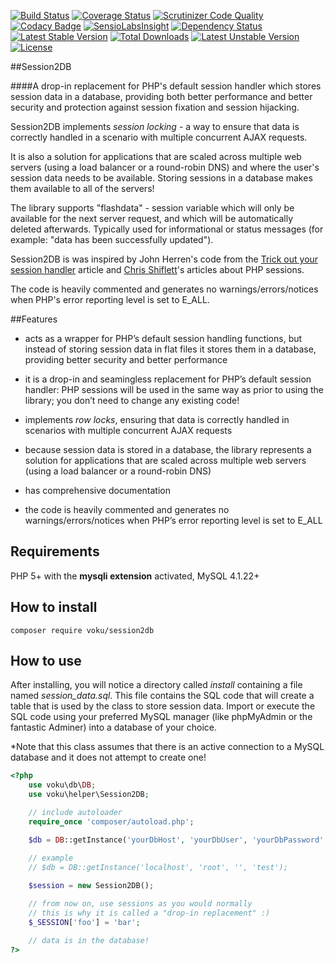 [![Build Status](https://travis-ci.org/voku/session2db.svg?branch=master)](https://travis-ci.org/voku/session2db)
[![Coverage Status](https://coveralls.io/repos/github/voku/session2db/badge.svg?branch=master)](https://coveralls.io/github/voku/session2db?branch=master)
[![Scrutinizer Code Quality](https://scrutinizer-ci.com/g/voku/session2db/badges/quality-score.png?b=master)](https://scrutinizer-ci.com/g/voku/session2db/?branch=master)
[![Codacy Badge](https://www.codacy.com/project/badge/836db772ff9443b18103d6a6c6ee35eb)](https://www.codacy.com/app/voku/session2db)
[![SensioLabsInsight](https://insight.sensiolabs.com/projects/32d82172-bf23-4b04-bef9-86c64d498763/mini.png)](https://insight.sensiolabs.com/projects/32d82172-bf23-4b04-bef9-86c64d498763)
[![Dependency Status](https://www.versioneye.com/php/voku:session2db/dev-master/badge.svg)](https://www.versioneye.com/php/voku:session2db/dev-master)
[![Latest Stable Version](https://poser.pugx.org/voku/session2db/v/stable)](https://packagist.org/packages/voku/session2db) [![Total Downloads](https://poser.pugx.org/voku/session2db/downloads)](https://packagist.org/packages/voku/session2db) [![Latest Unstable Version](https://poser.pugx.org/voku/session2db/v/unstable)](https://packagist.org/packages/voku/session2db) [![License](https://poser.pugx.org/voku/session2db/license)](https://packagist.org/packages/voku/session2db)

##Session2DB

####A drop-in replacement for PHP's default session handler which stores session data in a database, providing both better performance and better security and protection against session fixation and session hijacking.

Session2DB implements *session locking* - a way to ensure that data is correctly handled in a scenario with multiple concurrent AJAX requests.

It is also a solution for applications that are scaled across multiple web servers (using a load balancer or a round-robin DNS) and where the user's session data needs to be available. Storing sessions in a database makes them available to all of the servers!

The library supports "flashdata" - session variable which will only be available for the next server request, and which will be automatically deleted afterwards. Typically used for informational or status messages (for example: "data has been successfully updated").

Session2DB is was inspired by John Herren's code from the [Trick out your session handler](http://devzone.zend.com/413/trick-out-your-session-handler/) article and [Chris Shiflett](http://shiflett.org/articles/the-truth-about-sessions)'s articles about PHP sessions.

The code is heavily commented and generates no warnings/errors/notices when PHP's error reporting level is set to E_ALL.

##Features

- acts as a wrapper for PHP’s default session handling functions, but instead of storing session data in flat files it stores them in a database, providing better security and better performance

- it is a drop-in and seamingless replacement for PHP’s default session handler: PHP sessions will be used in the same way as prior to using the library; you don’t need to change any existing code!

- implements *row locks*, ensuring that data is correctly handled in scenarios with multiple concurrent AJAX requests

- because session data is stored in a database, the library represents a solution for applications that are scaled across multiple web servers (using a load balancer or a round-robin DNS)

- has comprehensive documentation

- the code is heavily commented and generates no warnings/errors/notices when PHP’s error reporting level is set to E_ALL

## Requirements

PHP 5+ with the **mysqli extension** activated, MySQL 4.1.22+

## How to install

```shell
composer require voku/session2db
```

## How to use

After installing, you will notice a directory called *install* containing a file named *session_data.sql*. This file contains the SQL code that will create a table that is used by the class to store session data. Import or execute the SQL code using your preferred MySQL manager (like phpMyAdmin or the fantastic Adminer) into a database of your choice.

*Note that this class assumes that there is an active connection to a MySQL database and it does not attempt to create one!

```php
<?php
    use voku\db\DB;
    use voku\helper\Session2DB;

    // include autoloader
    require_once 'composer/autoload.php';

    $db = DB::getInstance('yourDbHost', 'yourDbUser', 'yourDbPassword', 'yourDbName');

    // example
    // $db = DB::getInstance('localhost', 'root', '', 'test');
    
    $session = new Session2DB();

    // from now on, use sessions as you would normally
    // this is why it is called a "drop-in replacement" :)
    $_SESSION['foo'] = 'bar';

    // data is in the database!
?>
```
